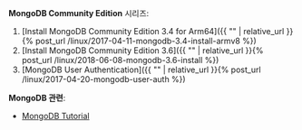 
**MongoDB Community Edition** 시리즈:

1. [Install MongoDB Community Edition 3.4 for Arm64]({{ "" | relative_url }}{% post_url /linux/2017-04-11-mongodb-3.4-install-armv8 %})
2. [Install MongoDB Community Edition 3.6]({{ "" | relative_url }}{% post_url /linux/2018-06-08-mongodb-3.6-install %})
3. [MongoDB User Authentication]({{ "" | relative_url }}{% post_url /linux/2017-04-20-mongodb-user-auth %})

**MongoDB 관련**:

- [MongoDB Tutorial](http://www.mongodb.org/display/DOCS/Tutorial)
